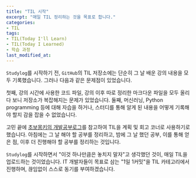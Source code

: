 ```yaml
---
title: "TIL 시작"
excerpt: "매일 TIL 정리하는 것을 목표로 합니다."
categories:
- TIL
tags:
- TIL(Today I'll Learn)
- TIL(Today I Learned)
- 학습 과정
last_modified_at:
---
```




`Studylog`를 시작하기 전, `GitHub`의 TIL 저장소에는 단순히 그 날 배운 강의 내용을 모두 기록했습니다. 그러나 다음과 같은 문제점이 있었습니다.

첫째, 강의 시간에 사용한 코드 파일, 강의 이후 따로 정리한 마크다운 파일을 모두 올리다 보니 저장소가 복잡해지는 문제가 있었습니다. 둘째, 머신러닝, Python programming 등에 대해 자습을 하거나, 스터디를 통해 알게 된 내용을 어떻게 기록해야 할지 감을 잡을 수 없었습니다.



고민 끝에 [초보몽키의 개발공부로그](https://wayhome25.github.io/til/2017/02/16/TIL-start/)를 참고하여 TIL을 계획 및 회고 코너로 사용하기로 했습니다. 아침에는 그 날 해야 할 공부를 정리하고, 밤에 그 날 했던 공부, 이를 통해 얻은 점, 이후 더 진행해야 할 공부를 정리하는 것입니다.



`Studylog`를 시작하면서 "이것 하나만큼은 놓치지 말자"고 생각했던 것이, 매일 TIL을 업로드하는 것이었습니다. IT 개발자들이 목표로 삼는 "1일 1커밋"을 TIL 카테고리에서 진행하며, 끊임없이 스스로 동기를 부여하겠습니다.